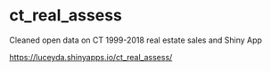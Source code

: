 # ct_real_assess
Cleaned open data on CT 1999-2018 real estate sales and Shiny App

https://luceyda.shinyapps.io/ct_real_assess/
